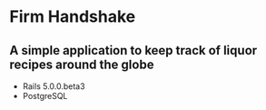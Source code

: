 # Firm Handshake
## A simple application to keep track of liquor recipes around the globe

- Rails 5.0.0.beta3
- PostgreSQL
